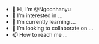 - 👋 Hi, I’m @Ngocnhanyu
- 👀 I’m interested in ...
- 🌱 I’m currently learning ...
- 💞️ I’m looking to collaborate on ...
- 📫 How to reach me ...

<!---
Ngocnhanyu/Ngocnhanyu is a ✨ special ✨ repository because its `README.md` (this file) appears on your GitHub profile.
You can click the Preview link to take a look at your changes.
--->
